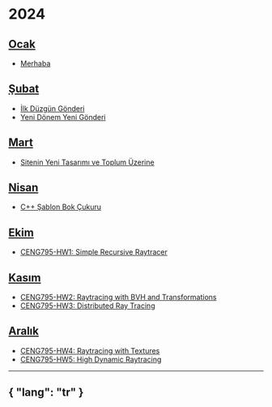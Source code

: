 # 2024

## [Ocak](/gönderiler/2024/01)

- [Merhaba](/gönderiler/2024/01/yeni-merhaba)

## [Şubat](/gönderiler/2024/02)

- [İlk Düzgün Gönderi](/gönderiler/2024/02/ilk-gönderi)
- [Yeni Dönem Yeni Gönderi](/gönderiler/2024/02/dönem)

## [Mart](/gönderiler/2024/03)

- [Sitenin Yeni Tasarımı ve Toplum Üzerine](/gönderiler/2024/03/tasarım-toplum)

## [Nisan](/gönderiler/2024/04)

- [C++ Şablon Bok Çukuru](/gönderiler/2024/04/şablon-cehennemi)

## [Ekim](/gönderiler/2024/10)

- [CENG795-HW1: Simple Recursive Raytracer](/gönderiler/2024/10/ceng795-hw1)

## [Kasım](/gönderiler/2024/11)

- [CENG795-HW2: Raytracing with BVH and Transformations](/gönderiler/2024/11/ceng795-hw2)
- [CENG795-HW3: Distributed Ray Tracing](/gönderiler/2024/11/ceng795-hw3)

## [Aralık](/gönderiler/2024/12)

- [CENG795-HW4: Raytracing with Textures](/gönderiler/2024/12/ceng795-hw4)
- [CENG795-HW5: High Dynamic Raytracing](/gönderiler/2024/12/ceng795-hw5)



---
{
    "lang": "tr"
}
---

